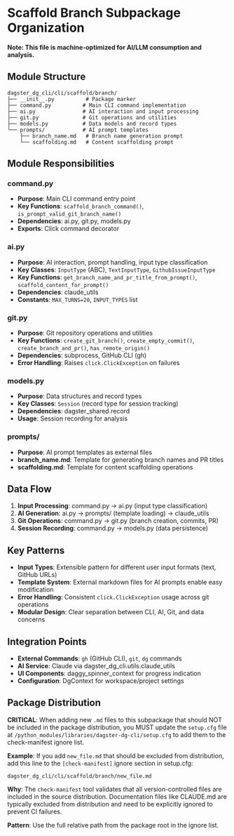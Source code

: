 # Scaffold Branch Subpackage Organization

**Note: This file is machine-optimized for AI/LLM consumption and analysis.**

## Module Structure

```
dagster_dg_cli/cli/scaffold/branch/
├── __init__.py          # Package marker
├── command.py          # Main CLI command implementation
├── ai.py               # AI interaction and input processing
├── git.py              # Git operations and utilities
├── models.py           # Data models and record types
└── prompts/            # AI prompt templates
    ├── branch_name.md   # Branch name generation prompt
    └── scaffolding.md   # Content scaffolding prompt
```

## Module Responsibilities

### command.py

- **Purpose**: Main CLI command entry point
- **Key Functions**: `scaffold_branch_command()`, `is_prompt_valid_git_branch_name()`
- **Dependencies**: ai.py, git.py, models.py
- **Exports**: Click command decorator

### ai.py

- **Purpose**: AI interaction, prompt handling, input type classification
- **Key Classes**: `InputType` (ABC), `TextInputType`, `GithubIssueInputType`
- **Key Functions**: `get_branch_name_and_pr_title_from_prompt()`, `scaffold_content_for_prompt()`
- **Dependencies**: claude_utils
- **Constants**: `MAX_TURNS=20`, `INPUT_TYPES` list

### git.py

- **Purpose**: Git repository operations and utilities
- **Key Functions**: `create_git_branch()`, `create_empty_commit()`, `create_branch_and_pr()`, `has_remote_origin()`
- **Dependencies**: subprocess, GitHub CLI (gh)
- **Error Handling**: Raises `click.ClickException` on failures

### models.py

- **Purpose**: Data structures and record types
- **Key Classes**: `Session` (record type for session tracking)
- **Dependencies**: dagster_shared.record
- **Usage**: Session recording for analysis

### prompts/

- **Purpose**: AI prompt templates as external files
- **branch_name.md**: Template for generating branch names and PR titles
- **scaffolding.md**: Template for content scaffolding operations

## Data Flow

1. **Input Processing**: command.py → ai.py (input type classification)
2. **AI Generation**: ai.py → prompts/ (template loading) → claude_utils
3. **Git Operations**: command.py → git.py (branch creation, commits, PR)
4. **Session Recording**: command.py → models.py (data persistence)

## Key Patterns

- **Input Types**: Extensible pattern for different user input formats (text, GitHub URLs)
- **Template System**: External markdown files for AI prompts enable easy modification
- **Error Handling**: Consistent `click.ClickException` usage across git operations
- **Modular Design**: Clear separation between CLI, AI, Git, and data concerns

## Integration Points

- **External Commands**: `gh` (GitHub CLI), `git`, `dg` commands
- **AI Service**: Claude via dagster_dg_cli.utils.claude_utils
- **UI Components**: daggy_spinner_context for progress indication
- **Configuration**: DgContext for workspace/project settings

## Package Distribution

**CRITICAL**: When adding new `.md` files to this subpackage that should NOT be included in the package distribution, you MUST update the `setup.cfg` file at `/python_modules/libraries/dagster-dg-cli/setup.cfg` to add them to the check-manifest ignore list.

**Example**: If you add `new_file.md` that should be excluded from distribution, add this line to the `[check-manifest]` ignore section in setup.cfg:

```
dagster_dg_cli/cli/scaffold/branch/new_file.md
```

**Why**: The `check-manifest` tool validates that all version-controlled files are included in the source distribution. Documentation files like CLAUDE.md are typically excluded from distribution and need to be explicitly ignored to prevent CI failures.

**Pattern**: Use the full relative path from the package root in the ignore list.
